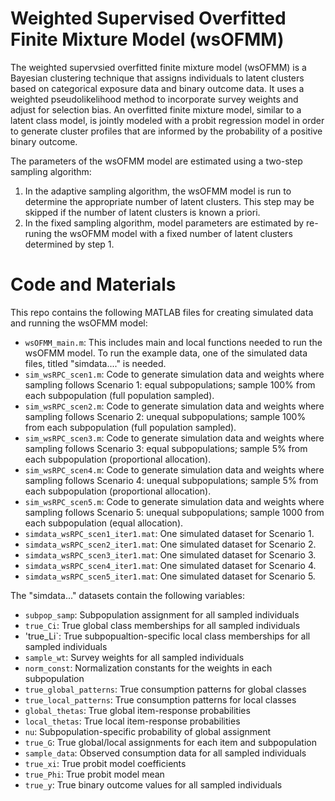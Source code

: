 # Weighted Supervised Overfitted Finite Mixture Model (wsOFMM)

The weighted supervsied overfitted finite mixture model (wsOFMM) is a Bayesian clustering technique that assigns individuals to latent clusters based on categorical exposure data and binary outcome data. It uses a weighted pseudolikelihood method to incorporate survey weights and adjust for selection bias. An overfitted finite mixture model, similar to a latent class model, is jointly modeled with a probit regression model in order to generate cluster profiles that are informed by the probability of a positive binary outcome.

The parameters of the wsOFMM model are estimated using a two-step sampling algorithm:

1. In the adaptive sampling algorithm, the wsOFMM model is run to determine the appropriate number of latent clusters. This step may be skipped if the number of latent clusters is known a priori.
2. In the fixed sampling algorithm, model parameters are estimated by re-runing the wsOFMM model with a fixed number of latent clusters determined by step 1.

# Code and Materials

This repo contains the following MATLAB files for creating simulated data and running the wsOFMM model:

- `wsOFMM_main.m`: This includes main and local functions needed to run the wsOFMM model. To run the example data, one of the simulated data files, titled "simdata...." is needed.
- `sim_wsRPC_scen1.m`: Code to generate simulation data and weights where sampling follows Scenario 1: equal subpopulations; sample 100\% from each subpopulation (full population sampled).
- `sim_wsRPC_scen2.m`: Code to generate simulation data and weights where sampling follows Scenario 2: unequal subpopulations; sample 100\% from each subpopulation (full population sampled).
- `sim_wsRPC_scen3.m`: Code to generate simulation data and weights where sampling follows Scenario 3: equal subpopulations; sample 5\% from each subpopulation (proportional allocation).
- `sim_wsRPC_scen4.m`: Code to generate simulation data and weights where sampling follows Scenario 4: unequal subpopulations; sample 5\% from each subpopulation (proportional allocation).
- `sim_wsRPC_scen5.m`: Code to generate simulation data and weights where sampling follows Scenario 5: unequal subpopulations; sample 1000 from each subpopulation (equal allocation).
- `simdata_wsRPC_scen1_iter1.mat`: One simulated dataset for Scenario 1.
- `simdata_wsRPC_scen2_iter1.mat`: One simulated dataset for Scenario 2.
- `simdata_wsRPC_scen3_iter1.mat`: One simulated dataset for Scenario 3.
- `simdata_wsRPC_scen4_iter1.mat`: One simulated dataset for Scenario 4.
- `simdata_wsRPC_scen5_iter1.mat`: One simulated dataset for Scenario 5.

The "simdata..." datasets contain the following variables:
- `subpop_samp`: Subpopulation assignment for all sampled individuals
- `true_Ci`: True global class memberships for all sampled individuals
- 'true_Li`: True subpopualtion-specific local class memberships for all sampled individuals
- `sample_wt`: Survey weights for all sampled individuals
- `norm_const`: Normalization constants for the weights in each subpopulation
- `true_global_patterns`: True consumption patterns for global classes
- `true_local_patterns`: True consumption patterns for local classes
- `global_thetas`: True global item-response probabilities
- `local_thetas`: True local item-response probabilities
- `nu`: Subpopulation-specific probability of global assignment
- `true_G`: True global/local assignments for each item and subpopulation
- `sample_data`: Observed consumption data for all sampled individuals
- `true_xi`: True probit model coefficients
- `true_Phi`: True probit model mean
- `true_y`: True binary outcome values for all sampled individuals
